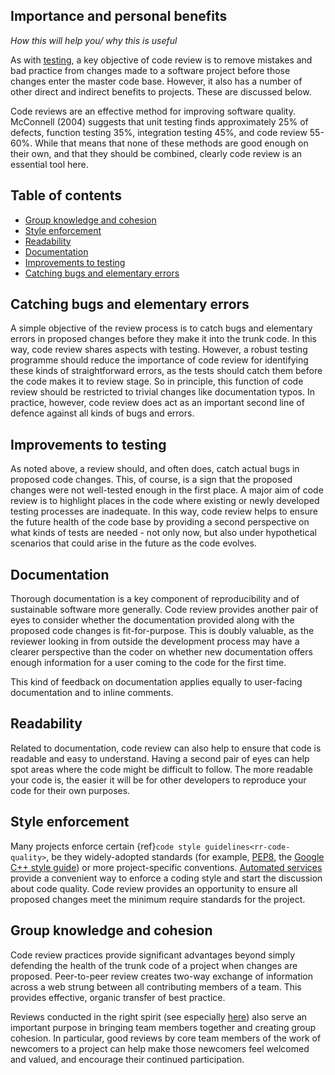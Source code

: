 ## Importance and personal benefits

*How this will help you/ why this is useful*

As with [testing](#Testing), a key objective of code review is to remove mistakes and bad practice from changes made to a software project before those changes enter the master code base.
However, it also has a number of other direct and indirect benefits to projects. These are discussed below.

Code reviews are an effective method for improving software quality. McConnell
(2004) suggests that unit testing finds approximately 25% of defects, function
testing 35%, integration testing 45%, and code review 55-60%. While that
means that none of these methods are good enough on their own, and that they
should be combined, clearly code review is an essential tool here.

## Table of contents

- [Group knowledge and cohesion](#Group_knowledge_and_cohesion)
- [Style enforcement](#Style_enforcement)
- [Readability](#Readability)
- [Documentation](#Documentation)
- [Improvements to testing](#Improvements_to_testing)
- [Catching bugs and elementary errors](#Catching_bugs_and_elementary_errors)

<a name="Catching_bugs_and_elementary_errors"></a>
## Catching bugs and elementary errors

A simple objective of the review process is to catch bugs and elementary errors in proposed changes before they make it into the trunk code.
In this way, code review shares aspects with testing.
However, a robust testing programme should reduce the importance of code review for identifying these kinds of straightforward errors, as the tests should catch them before the code makes it to review stage.
So in principle, this function of code review should be restricted to trivial changes like documentation typos. In practice, however, code review does act as an important second line of defence against all kinds of bugs and errors.

<a name="Improvements_to_testing"></a>
## Improvements to testing

As noted above, a review should, and often does, catch actual bugs in proposed code changes. This, of course, is a sign that the proposed changes were not well-tested enough in the first place.
A major aim of code review is to highlight places in the code where existing or newly developed testing processes are inadequate.
In this way, code review helps to ensure the future health of the code base by providing a second perspective on what kinds of tests are needed - not only now, but also under hypothetical scenarios that could arise in the future as the code evolves.

<a name="Documentation"></a>
## Documentation

<!--SiccarPoint notes a whole section on documentation is justified in the book!-->
Thorough documentation<!--reference goes here once section exists--> is a key component of reproducibility and of sustainable software more generally.
Code review provides another pair of eyes to consider whether the documentation provided along with the proposed code changes is fit-for-purpose.
This is doubly valuable, as the reviewer looking in from outside the development process may have a clearer perspective than the coder on whether new documentation offers enough information for a user coming to the code for the first time.

This kind of feedback on documentation applies equally to user-facing documentation and to inline comments.

<a name="Readability"></a>
## Readability

Related to documentation, code review can also help to ensure that code is readable and easy to understand. Having a second pair of eyes can help spot areas where the code might be difficult to follow.
The more readable your code is, the easier it will be for other developers to reproduce your code for their own purposes.

<a name="Style_enforcement"></a>
## Style enforcement

Many projects enforce certain {ref}`code style guidelines<rr-code-quality>`, be they widely-adopted standards (for example, [PEP8](https://www.python.org/dev/peps/pep-0008/), the [Google C++ style guide](https://google.github.io/styleguide/cppguide.html)) or more project-specific conventions. [Automated services](../../code_quality/code_quality#online-services-providing-software-quality-checks) provide a convenient way to enforce a coding style and start the discussion about code quality.
Code review provides an opportunity to ensure all proposed changes meet the minimum require standards for the project.

<a name="Group_knowledge_and_cohesion"></a>
## Group knowledge and cohesion

Code review practices provide significant advantages beyond simply defending the health of the trunk code of a project when changes are proposed.
Peer-to-peer review creates two-way exchange of information across a web strung between all contributing members of a team. This provides effective, organic transfer of best practice.

Reviews conducted in the right spirit (see especially [here](#Be_nice)) also serve an important purpose in bringing team members together and creating group cohesion.
In particular, good reviews by core team members of the work of newcomers to a project can help make those newcomers feel welcomed and valued, and encourage their continued participation.
